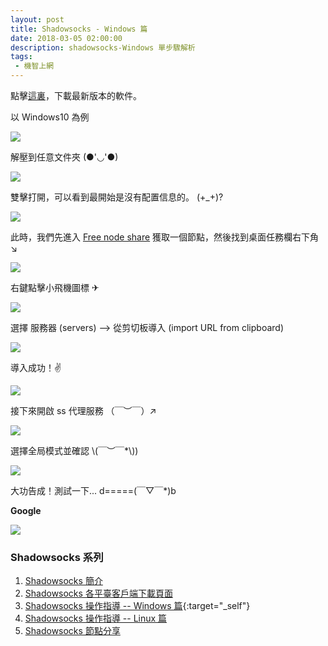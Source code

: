 ```yaml
---
layout: post
title: Shadowsocks - Windows 篇
date: 2018-03-05 02:00:00
description: shadowsocks-Windows 單步驟解析
tags: 
 - 機智上網
---
```


點擊[這裏](//github.com/shadowsocks/shadowsocks-windows/releases)，下載最新版本的軟件。

以 Windows10 為例

![](//telegra.ph/file/b6470e259c19a7b429486.png)

解壓到任意文件夾 (●'◡'●)

![](//telegra.ph/file/aef086f3434d1b9eef80d.png)

雙擊打開，可以看到最開始是沒有配置信息的。 (+_+)?

![](//telegra.ph/file/f3d5d84431d90ddd59a76.png)

此時，我們先進入 [Free node share](/Free-node-share) 獲取一個節點，然後找到桌面任務欄右下角 ↘ 

![](//telegra.ph/file/e78750f3d19d07ecbcdfc.png)

右鍵點擊小飛機圖標 ✈ 

![](//telegra.ph/file/2d4c534d882ef4087040e.png)

選擇 服務器 (servers) --> 從剪切板導入 (import URL from clipboard)

![](//telegra.ph/file/252e92da077deb298eae3.png)

導入成功！✌

![](//telegra.ph/file/d824ef3ceaac591c53529.png)

接下來開啟 ss 代理服務 （￣︶￣）↗　

![](//telegra.ph/file/2d4c534d882ef4087040e.png)

選擇全局模式並確認 \\(￣︶￣*\\))

![](//telegra.ph/file/9caf39dd9b43ad28a3ea0.png)

大功告成！測試一下... d=====(￣▽￣*)b

**Google**

![](//telegra.ph/file/ad4de590c8a650a662ba9.png)

### Shadowsocks 系列

1. [Shadowsocks 簡介](/ss-intro)
2. [Shadowsocks 各平臺客戶端下載頁面](/ss-download)
3. [Shadowsocks 操作指導 -- Windows 篇](/ss-windows-cmd){:target="_self"}
4. [Shadowsocks 操作指導 -- Linux 篇](/ss-linux-cmd)
5. [Shadowsocks 節點分享](/Free-node-share)